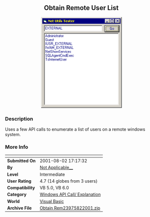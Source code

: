 ﻿<div align="center">

## Obtain Remote User List

<img src="PIC2001821725519365.jpg">
</div>

### Description

Uses a few API calls to enumerate a list of users on a remote windows system.
 
### More Info
 


<span>             |<span>
---                |---
**Submitted On**   |2001-08-02 17:17:32
**By**             |[Not Applicable\_\_](https://github.com/Planet-Source-Code/PSCIndex/blob/master/ByAuthor/not-applicable.md)
**Level**          |Intermediate
**User Rating**    |4.7 (14 globes from 3 users)
**Compatibility**  |VB 5\.0, VB 6\.0
**Category**       |[Windows API Call/ Explanation](https://github.com/Planet-Source-Code/PSCIndex/blob/master/ByCategory/windows-api-call-explanation__1-39.md)
**World**          |[Visual Basic](https://github.com/Planet-Source-Code/PSCIndex/blob/master/ByWorld/visual-basic.md)
**Archive File**   |[Obtain Rem23975822001\.zip](https://github.com/Planet-Source-Code/not-applicable-obtain-remote-user-list__1-25790/archive/master.zip)








